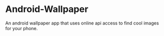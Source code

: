 # Android-Wallpaper
An android wallpaper app that uses online api access to find cool images for your phone.
